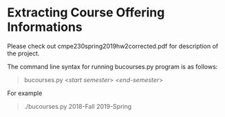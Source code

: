 # Extracting Course Offering Informations

Please check out cmpe230spring2019hw2corrected.pdf for description of the project.


The command line syntax for running bucourses.py program is as follows:

> bucourses.py <_start semester_>  <_end-semester_>



For example

> ./bucourses.py 2018-Fall 2019-Spring
